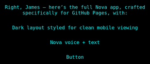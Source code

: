 
Right, James — here’s the full Nova app, crafted specifically for GitHub Pages, with:

Dark layout styled for clean mobile viewing

Nova voice + text

Button 

<!DOCTYPE html>
<html lang="en">
<head>
  <meta charset="UTF-8" />
  <title>NOVA</title>
  <meta name="viewport" content="width=device-width, initial-scale=1.0" />
  <style>
    html, body {
      background-color: #000;
      color: #0ff;
      font-family: monospace;
      margin: 0;
      padding: 20px;
      text-align: center;
    }
    h1 {
      font-size: 28px;
      color: cyan;
      margin-bottom: 10px;
    }
    p {
      font-size: 16px;
      margin-bottom: 30px;
    }
    input, button {
      padding: 12px;
      font-size: 16px;
      width: 90%;
      margin: 10px auto;
      display: block;
      border: none;
      border-radius: 8px;
    }
    input {
      background-color: #111;
      color: #0ff;
      border: 1px solid teal;
    }
    button {
      background-color: #0ff;
      color: #000;
      font

